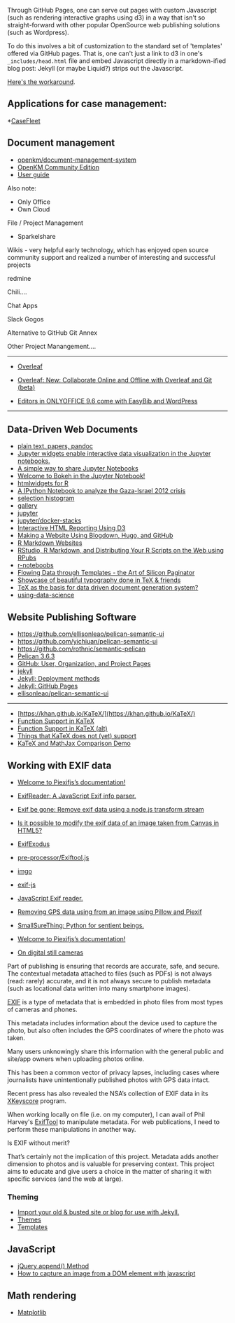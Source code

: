 
Through GitHub Pages, one can serve out pages with custom Javascript (such as rendering interactive graphs using d3) in a way that isn't so straight-forward with other popular OpenSource web publishing solutions (such as Wordpress).

To do this involves a bit of customization to the standard set of 'templates' offered via GitHub pages. That is, one can't just a link to d3 in one's `_includes/head.html` file and embed Javascript directly in a markdown-ified blog post: Jekyll (or maybe Liquid?) strips out the Javascript.

[Here's the workaround](http://blog.emmatosch.com/2016/03/09/using-custom-javascript-in-jekyll-blogs.html).



## Applications for case management:

*[CaseFleet](https://www.capterra.com/p/155618/CaseFleet/)


## Document management

* [openkm/document-management-system](https://github.com/openkm/document-management-system)
* [OpenKM Community Edition](https://www.openkm.com/en/open-source-document-management-system.html)
* [User guide](https://docs.openkm.com/kcenter/view/okm-6.3-com/user-guide.html)


Also note:

- Only Office
- Own Cloud

File / Project Management

- Sparkelshare

Wikis - very helpful early technology, which has enjoyed open source community support and realized a number of interesting and successful projects

redmine

Chili....

Chat Apps

Slack
Gogos

Alternative to GitHub
Git Annex

Other Project Manangement....


---

* [Overleaf](https://www.overleaf.com/benefits)
* [Overleaf: New: Collaborate Online and Offline with Overleaf and Git (beta)](https://www.overleaf.com/blog/195-new-collaborate-online-and-offline-with-overleaf-and-git-beta#.WtN1w4jwZPY)


* [Editors in ONLYOFFICE 9.6 come with EasyBib and WordPress](http://www.onlyoffice.com/blog/2018/03/editors-in-onlyoffice-9-6-come-with-easybib-and-wordpress/)

---

## Data-Driven Web Documents

* [plain text, papers, pandoc](https://kieranhealy.org/blog/archives/2014/01/23/plain-text/)
* [Jupyter widgets enable interactive data visualization in the Jupyter notebooks.](http://jupyter.org/widgets.html)
* [A simple way to share Jupyter Notebooks](https://nbviewer.jupyter.org/)
* [Welcome to Bokeh in the Jupyter Notebook!](https://nbviewer.jupyter.org/github/bokeh/bokeh-notebooks/blob/master/index.ipynb)
* [htmlwidgets for R ](http://www.htmlwidgets.org/)
* [A IPython Notebook to analyze the Gaza-Israel 2012 crisis](https://nbviewer.jupyter.org/gist/darribas/4121857)
* [selection histogram](https://demo.bokehplots.com/apps/selection_histogram)
* [gallery](https://bokeh.pydata.org/en/latest/docs/gallery.html)
* [jupyter](https://nbviewer.jupyter.org/)
* [jupyter/docker-stacks](https://github.com/jupyter/docker-stacks)
* [Interactive HTML Reporting Using D3](http://www.mwsug.org/proceedings/2014/DV/MWSUG-2014-DV09.pdf)
* [Making a Website Using Blogdown, Hugo, and GitHub ](https://proquestionasker.github.io/blog/Making_Site/)
* [R Markdown Websites](http://rmarkdown.rstudio.com/lesson-13.html)
* [RStudio, R Markdown, and Distributing Your R Scripts on the Web using RPubs](https://www.safaribooksonline.com/blog/2014/01/29/rstudio-r-markdown-r-scripts-rpubs/)
* [r-noteboobs](https://blog.rstudio.com/2016/10/05/r-notebooks/)
* [Flowing Data through Templates - the Art of Silicon Paginator](https://www.siliconpublishing.com/blog/2016/04/flowing-data-through-templates-the-art-of-silicon-paginator)
* [Showcase of beautiful typography done in TeX & friends](https://tex.stackexchange.com/questions/1319/showcase-of-beautiful-typography-done-in-tex-friends/50140#50140)
* [TeX as the basis for data driven document generation system?](https://tex.stackexchange.com/questions/65404/tex-as-the-basis-for-data-driven-document-generation-system)
* [using-data-science](https://content.pivotal.io/blog/using-data-science-to-make-sense-of-unstructured-texta)

## Website Publishing Software

* https://github.com/ellisonleao/pelican-semantic-ui
* https://github.com/yichiuan/pelican-semantic-ui
* https://github.com/rothnic/semantic-pelican
* [Pelican 3.6.3](http://docs.getpelican.com/en/3.6.3/tips.html)
* [GitHub: User, Organization, and Project Pages](https://help.github.com/articles/user-organization-and-project-pages/)
* [jekyll](https://github.com/jekyll/jekyll/tree/master/docs)
* [Jekyll: Deployment methods](https://jekyllrb.com/docs/deployment-methods/)
* [Jekyll: GitHub Pages](https://jekyllrb.com/docs/github-pages/)
* [ellisonleao/pelican-semantic-ui](https://github.com/ellisonleao/pelican-semantic-ui/tree/f558c70ea5562459da2c59e3be3261db417f3300)

---
* [https://khan.github.io/KaTeX/](https://khan.github.io/KaTeX/)
* [Function Support in KaTeX](https://github.com/Khan/KaTeX/wiki/Function-Support-in-KaTeX)
* [Function Support in KaTeX (alt)](https://khan.github.io/KaTeX/function-support.html)
* [Things that KaTeX does not (yet) support](https://github.com/Khan/KaTeX/wiki/Things-that-KaTeX-does-not-%28yet%29-support)
* [KaTeX and MathJax Comparison Demo](https://www.intmath.com/cg5/katex-mathjax-comparison.php)


## Working with EXIF data

* [Welcome to Piexifjs’s documentation!](http://piexifjs.readthedocs.io/en/latest/)
* [ExifReader: A JavaScript Exif info parser.](https://github.com/mattiasw/ExifReader)
* [Exif be gone: Remove exif data using a node.js transform stream](https://github.com/joshbuddy/exif-be-gone)
* [Is it possible to modify the exif data of an image taken from Canvas in HTML5?](https://stackoverflow.com/questions/33361443/is-it-possible-to-modify-the-exif-data-of-an-image-taken-from-canvas-in-html5/33362323)
* [ExifExodus](https://oxism.com/ExifExodus/)
* [pre-processor/Exiftool.js](http://docs.mokr.org/stream-multipart-upload/pre-processor_Exiftool.js.html)
* [imgo](https://github.com/imgo/imgo/wiki)
* [exif-js](https://github.com/exif-js/exif-js/blob/master/example/index.html)
* [JavaScript Exif reader.](http://fengyuanchen.github.io/exif/)
* [Removing GPS data using from an image using Pillow and Piexif](https://stackoverflow.com/questions/38483074/removing-gps-data-using-from-an-image-using-pillow-and-piexif?rq=1)
* [SmallSureThing: Python for sentient beings.](https://www.smallsurething.com/how-to-remove-exif-data-from-jpeg-images-in-python/)

* [Welcome to Piexifjs’s documentation!](http://piexifjs.readthedocs.io/en/latest/)
* [On digital still cameras](http://www.cipa.jp/std/documents/e/DC-008-2012_E.pdf)


Part of publishing is ensuring that records are accurate, safe, and secure.  The contextual metadata attached to files (such as PDFs) is not always (read: rarely) accurate, and it is not always secure to publish metadata (such as locational data written into many smartphone images).

[EXIF](http://en.wikipedia.org/wiki/Exchangeable_image_file_format) is a type of metadata that is embedded in photo files from most types of cameras and phones.

This metadata includes information about the device used to capture the photo, but also often includes the GPS coordinates of where the photo was taken.

Many users unknowingly share this information with the general public and site/app owners when uploading photos online.

This has been a common vector of privacy lapses, including cases where journalists have unintentionally published photos with GPS data intact.

Recent press has also revealed the NSA’s collection of EXIF data in its [XKeyscore](http://en.wikipedia.org/wiki/XKeyscore) program.


When working locally on file (i.e. on my computer), I can avail of Phil Harvey's [ExifTool](https://www.sno.phy.queensu.ca/~phil/exiftool/) to manipulate metadata.  For web publications, I need to perform these manipulations in another way.

Is EXIF without merit?

That’s certainly not the implication of this project. Metadata adds another dimension to photos and is valuable for preserving context. This project aims to educate and give users a choice in the matter of sharing it with specific services (and the web at large).

### Theming

* [Import your old & busted site or blog for use with Jekyll.](http://import.jekyllrb.com/)
* [Themes](https://jekyllrb.com/docs/themes/)
* [Templates](https://jekyllrb.com/docs/templates/)


## JavaScript

* [jQuery append() Method](https://www.w3schools.com/jquery/html_append.asp)
* [How to capture an image from a DOM element with javascript](https://ourcodeworld.com/articles/read/38/how-to-capture-an-image-from-a-dom-element-with-javascript)

## Math rendering

* [Matplotlib](https://matplotlib.org/gallery/index.html)
